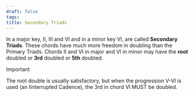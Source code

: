 ```yaml
---
draft: false
tags:
title: Secondary Triads
---
```

In a major key, II, III and VI and in a minor key VI, are called **Secondary Triads**. These chords have much more freedom in doubling than the Primary Triads. Chords II and VI in major and VI in minor may have the **root** doubled or **3rd** doubled or **5th** doubled. 

> [!IMPORTANT]
> The root double is usually satisfactory, but when the progression V-VI is used (an Iinterrupted Cadence), the 3rd in chord VI MUST be doubled.

